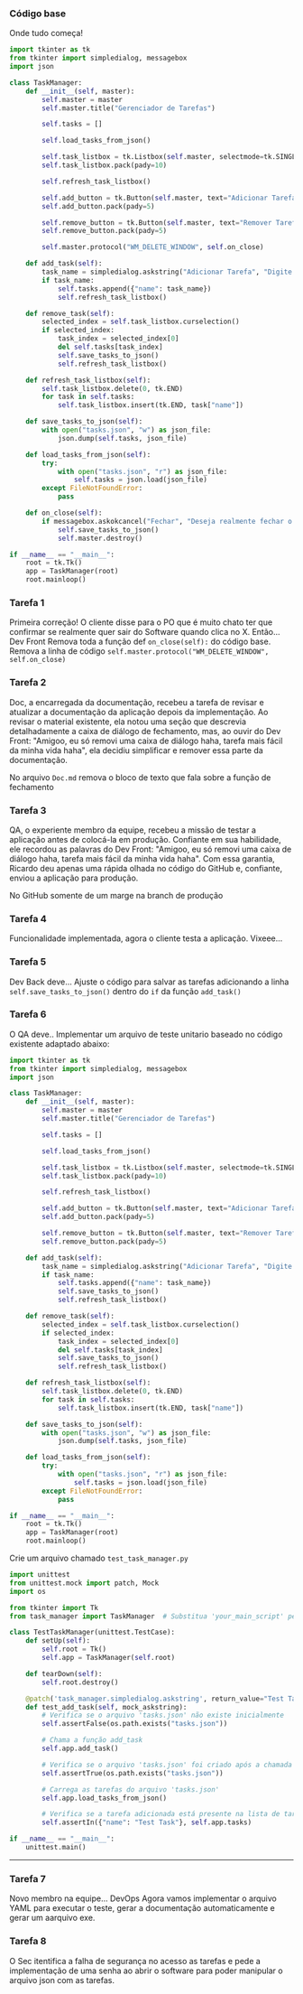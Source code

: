 ### Código base
Onde tudo começa!
```Python
import tkinter as tk
from tkinter import simpledialog, messagebox
import json

class TaskManager:
    def __init__(self, master):
        self.master = master
        self.master.title("Gerenciador de Tarefas")

        self.tasks = []

        self.load_tasks_from_json()

        self.task_listbox = tk.Listbox(self.master, selectmode=tk.SINGLE, height=10, width=50)
        self.task_listbox.pack(pady=10)

        self.refresh_task_listbox()

        self.add_button = tk.Button(self.master, text="Adicionar Tarefa", command=self.add_task)
        self.add_button.pack(pady=5)

        self.remove_button = tk.Button(self.master, text="Remover Tarefa", command=self.remove_task)
        self.remove_button.pack(pady=5)

        self.master.protocol("WM_DELETE_WINDOW", self.on_close)

    def add_task(self):
        task_name = simpledialog.askstring("Adicionar Tarefa", "Digite o nome da tarefa:")
        if task_name:
            self.tasks.append({"name": task_name})
            self.refresh_task_listbox()

    def remove_task(self):
        selected_index = self.task_listbox.curselection()
        if selected_index:
            task_index = selected_index[0]
            del self.tasks[task_index]
            self.save_tasks_to_json()
            self.refresh_task_listbox()

    def refresh_task_listbox(self):
        self.task_listbox.delete(0, tk.END)
        for task in self.tasks:
            self.task_listbox.insert(tk.END, task["name"])

    def save_tasks_to_json(self):
        with open("tasks.json", "w") as json_file:
            json.dump(self.tasks, json_file)

    def load_tasks_from_json(self):
        try:
            with open("tasks.json", "r") as json_file:
                self.tasks = json.load(json_file)
        except FileNotFoundError:
            pass

    def on_close(self):
        if messagebox.askokcancel("Fechar", "Deseja realmente fechar o aplicativo?"):
            self.save_tasks_to_json()
            self.master.destroy()

if __name__ == "__main__":
    root = tk.Tk()
    app = TaskManager(root)
    root.mainloop()
```

### Tarefa 1
Primeira correção! O cliente disse para o PO que é muito chato ter que confirmar se realmente quer sair do Software quando clica no X.
Então... Dev Front
Remova toda a função def `on_close(self):` do código base.
Remova a linha de código `self.master.protocol("WM_DELETE_WINDOW", self.on_close)`

### Tarefa 2
Doc, a encarregada da documentação, recebeu a tarefa de revisar e atualizar a documentação da aplicação depois da implementação. Ao revisar o material existente, ela notou uma seção que descrevia detalhadamente a caixa de diálogo de fechamento, mas, ao ouvir do Dev Front: "Amigoo, eu só removi uma caixa de diálogo haha, tarefa mais fácil da minha vida haha", ela decidiu simplificar e remover essa parte da documentação.

No arquivo `Doc.md` remova o bloco de texto que fala sobre a função de fechamento

### Tarefa 3
QA, o experiente membro da equipe, recebeu a missão de testar a aplicação antes de colocá-la em produção. Confiante em sua habilidade, ele recordou as palavras do Dev Front: "Amigoo, eu só removi uma caixa de diálogo haha, tarefa mais fácil da minha vida haha". Com essa garantia, Ricardo deu apenas uma rápida olhada no código do GitHub e, confiante, enviou a aplicação para produção.

No GitHub somente de um marge na branch de produção

### Tarefa 4
Funcionalidade implementada, agora o cliente testa a aplicação.
Vixeee...

### Tarefa 5
Dev Back deve...
Ajuste o código para salvar as tarefas adicionando a linha `self.save_tasks_to_json()` dentro do `if` da função `add_task()`

### Tarefa 6
O QA deve..
Implementar um arquivo de teste unitario baseado no código existente adaptado abaixo:
```python
import tkinter as tk
from tkinter import simpledialog, messagebox
import json

class TaskManager:
    def __init__(self, master):
        self.master = master
        self.master.title("Gerenciador de Tarefas")

        self.tasks = []

        self.load_tasks_from_json()

        self.task_listbox = tk.Listbox(self.master, selectmode=tk.SINGLE, height=10, width=50)
        self.task_listbox.pack(pady=10)

        self.refresh_task_listbox()

        self.add_button = tk.Button(self.master, text="Adicionar Tarefa", command=self.add_task)
        self.add_button.pack(pady=5)

        self.remove_button = tk.Button(self.master, text="Remover Tarefa", command=self.remove_task)
        self.remove_button.pack(pady=5)

    def add_task(self):
        task_name = simpledialog.askstring("Adicionar Tarefa", "Digite o nome da tarefa:")
        if task_name:
            self.tasks.append({"name": task_name})            
            self.save_tasks_to_json()
            self.refresh_task_listbox()

    def remove_task(self):
        selected_index = self.task_listbox.curselection()
        if selected_index:
            task_index = selected_index[0]
            del self.tasks[task_index]
            self.save_tasks_to_json()
            self.refresh_task_listbox()

    def refresh_task_listbox(self):
        self.task_listbox.delete(0, tk.END)
        for task in self.tasks:
            self.task_listbox.insert(tk.END, task["name"])

    def save_tasks_to_json(self):
        with open("tasks.json", "w") as json_file:
            json.dump(self.tasks, json_file)

    def load_tasks_from_json(self):
        try:
            with open("tasks.json", "r") as json_file:
                self.tasks = json.load(json_file)
        except FileNotFoundError:
            pass

if __name__ == "__main__":
    root = tk.Tk()
    app = TaskManager(root)
    root.mainloop()
```

Crie um arquivo chamado `test_task_manager.py`

```python
import unittest
from unittest.mock import patch, Mock
import os

from tkinter import Tk
from task_manager import TaskManager  # Substitua 'your_main_script' pelo nome do seu script principal

class TestTaskManager(unittest.TestCase):
    def setUp(self):
        self.root = Tk()
        self.app = TaskManager(self.root)

    def tearDown(self):
        self.root.destroy()

    @patch('task_manager.simpledialog.askstring', return_value="Test Task")
    def test_add_task(self, mock_askstring):
        # Verifica se o arquivo 'tasks.json' não existe inicialmente
        self.assertFalse(os.path.exists("tasks.json"))

        # Chama a função add_task
        self.app.add_task()

        # Verifica se o arquivo 'tasks.json' foi criado após a chamada da função add_task
        self.assertTrue(os.path.exists("tasks.json"))

        # Carrega as tarefas do arquivo 'tasks.json'
        self.app.load_tasks_from_json()

        # Verifica se a tarefa adicionada está presente na lista de tarefas
        self.assertIn({"name": "Test Task"}, self.app.tasks)

if __name__ == "__main__":
    unittest.main()

```

---

### Tarefa 7
Novo membro na equipe... DevOps
Agora vamos implementar o arquivo YAML para executar o teste, gerar a documentação automaticamente e gerar um aarquivo exe.

### Tarefa 8
O Sec itentifica a falha de segurança no acesso as tarefas e pede a implementação de uma senha ao abrir o software para poder manipular o arquivo json com as tarefas.
